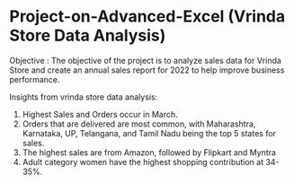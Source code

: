 # Project-on-Advanced-Excel (Vrinda Store Data Analysis)
Objective : The objective of the project is to analyze sales data for Vrinda Store and create an annual sales report for 2022 to help improve business performance.

Insights from vrinda store data analysis: 

1) Highest Sales and Orders occur in March. 
2) Orders that are delivered are most common, with Maharashtra, Karnataka, UP, Telangana, and Tamil Nadu being the top 5 states for sales.
3) The highest sales are from Amazon, followed by Flipkart and Myntra
4) Adult category women have the highest shopping contribution at 34-35%.
